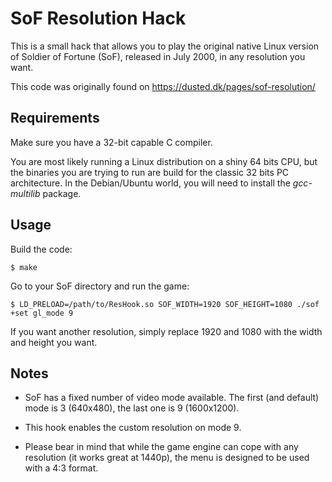 # SoF Resolution Hack

This is a small hack that allows you to play the original native Linux version of Soldier of Fortune (SoF), released in July 2000, in any resolution you want.

This code was originally found on https://dusted.dk/pages/sof-resolution/

## Requirements
Make sure you have a 32-bit capable C compiler.

You are most likely running a Linux distribution on a shiny 64 bits CPU, but the binaries you are trying to run are build for the classic 32 bits PC architecture. In the Debian/Ubuntu world, you will need to install the *gcc-multilib* package.

## Usage

Build the code:

    $ make

Go to your SoF directory and run the game:

    $ LD_PRELOAD=/path/to/ResHook.so SOF_WIDTH=1920 SOF_HEIGHT=1080 ./sof +set gl_mode 9

If you want another resolution, simply replace 1920 and 1080 with the width and height you want.

## Notes

- SoF has a fixed number of video mode available.
  The first (and default) mode is 3 (640x480), the last one is 9 (1600x1200).

- This hook enables the custom resolution on mode 9.

- Please bear in mind that while the game engine can cope with any resolution (it works great at 1440p),
  the menu is designed to be used with a 4:3 format.

